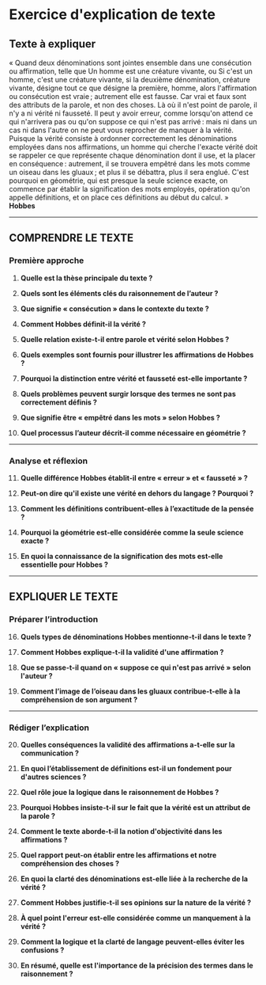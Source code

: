 # Exercice d'explication de texte

## Texte à expliquer
« Quand deux dénominations sont jointes ensemble dans une consécution ou affirmation, telle que Un homme est une créature vivante, ou Si c'est un homme, c'est une créature vivante, si la deuxième dénomination, créature vivante, désigne tout ce que désigne la première, homme, alors l'affirmation ou consécution est vraie ; autrement elle est fausse. Car vrai et faux sont des attributs de la parole, et non des choses. Là où il n'est point de parole, il n'y a ni vérité ni fausseté. Il peut y avoir erreur, comme lorsqu'on attend ce qui n'arrivera pas ou qu'on suppose ce qui n'est pas arrivé : mais ni dans un cas ni dans l'autre on ne peut vous reprocher de manquer à la vérité. Puisque la vérité consiste à ordonner correctement les dénominations employées dans nos affirmations, un homme qui cherche l'exacte vérité doit se rappeler ce que représente chaque dénomination dont il use, et la placer en conséquence : autrement, il se trouvera empêtré dans les mots comme un oiseau dans les gluaux ; et plus il se débattra, plus il sera englué. C'est pourquoi en géométrie, qui est presque la seule science exacte, on commence par établir la signification des mots employés, opération qu'on appelle définitions, et on place ces définitions au début du calcul. »  
**Hobbes**

---

## COMPRENDRE LE TEXTE

### Première approche

1. **Quelle est la thèse principale du texte ?**

2. **Quels sont les éléments clés du raisonnement de l’auteur ?**

3. **Que signifie « consécution » dans le contexte du texte ?**

4. **Comment Hobbes définit-il la vérité ?**

5. **Quelle relation existe-t-il entre parole et vérité selon Hobbes ?**

6. **Quels exemples sont fournis pour illustrer les affirmations de Hobbes ?**

7. **Pourquoi la distinction entre vérité et fausseté est-elle importante ?**

8. **Quels problèmes peuvent surgir lorsque des termes ne sont pas correctement définis ?**

9. **Que signifie être « empêtré dans les mots » selon Hobbes ?**

10. **Quel processus l’auteur décrit-il comme nécessaire en géométrie ?**

---

### Analyse et réflexion

11. **Quelle différence Hobbes établit-il entre « erreur » et « fausseté » ?**

12. **Peut-on dire qu'il existe une vérité en dehors du langage ? Pourquoi ?**

13. **Comment les définitions contribuent-elles à l’exactitude de la pensée ?**

14. **Pourquoi la géométrie est-elle considérée comme la seule science exacte ?**

15. **En quoi la connaissance de la signification des mots est-elle essentielle pour Hobbes ?**

---

## EXPLIQUER LE TEXTE

### Préparer l’introduction

16. **Quels types de dénominations Hobbes mentionne-t-il dans le texte ?**

17. **Comment Hobbes explique-t-il la validité d'une affirmation ?**

18. **Que se passe-t-il quand on « suppose ce qui n'est pas arrivé » selon l'auteur ?**

19. **Comment l’image de l’oiseau dans les gluaux contribue-t-elle à la compréhension de son argument ?**

---

### Rédiger l’explication

20. **Quelles conséquences la validité des affirmations a-t-elle sur la communication ?**

21. **En quoi l’établissement de définitions est-il un fondement pour d'autres sciences ?**

22. **Quel rôle joue la logique dans le raisonnement de Hobbes ?**

23. **Pourquoi Hobbes insiste-t-il sur le fait que la vérité est un attribut de la parole ?**

24. **Comment le texte aborde-t-il la notion d'objectivité dans les affirmations ?**

25. **Quel rapport peut-on établir entre les affirmations et notre compréhension des choses ?**

26. **En quoi la clarté des dénominations est-elle liée à la recherche de la vérité ?**

27. **Comment Hobbes justifie-t-il ses opinions sur la nature de la vérité ?**

28. **À quel point l'erreur est-elle considérée comme un manquement à la vérité ?** 

29. **Comment la logique et la clarté de langage peuvent-elles éviter les confusions ?**

30. **En résumé, quelle est l'importance de la précision des termes dans le raisonnement ?**